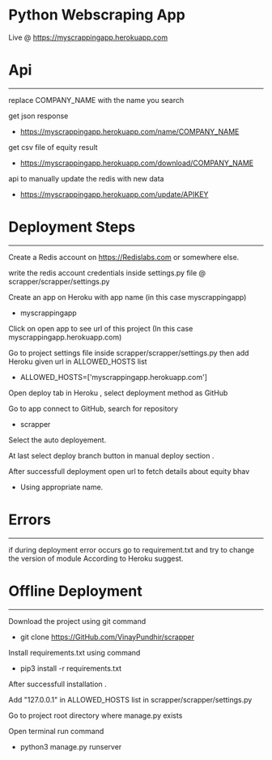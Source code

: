 # Python Webscraping App 

Live @ https://myscrappingapp.herokuapp.com




# Api
_________________________________________________
replace COMPANY_NAME with the name you search

get json response

- https://myscrappingapp.herokuapp.com/name/COMPANY_NAME

get csv file of equity result

- https://myscrappingapp.herokuapp.com/download/COMPANY_NAME

api to manually update the redis with new data

- https://myscrappingapp.herokuapp.com/update/APIKEY

 


# Deployment Steps 
_______________________________

Create a Redis account on https://Redislabs.com or somewhere else.

write the redis account credentials inside settings.py file @ scrapper/scrapper/settings.py

Create an app on Heroku with app name (in this case myscrappingapp)
 
- myscrappingapp

Click on open app to see url of this project (In this case myscrappingapp.herokuapp.com)

Go to project settings file inside scrapper/scrapper/settings.py then add Heroku given url in ALLOWED_HOSTS list

- ALLOWED_HOSTS=['myscrappingapp.herokuapp.com']


Open  deploy tab in Heroku , select deployment method as GitHub

Go to app connect to GitHub, search for repository 
 
- scrapper

Select the auto deployement.

At last select deploy branch button  in manual deploy section .

After successfull deployment open url to fetch details about equity bhav 

- Using appropriate name.





# Errors
____________________________

if during deployment error occurs go to requirement.txt and try to change the version of module  According to Heroku suggest.





# Offline Deployment
______________________________
Download the project using git command
 
- git clone https://GitHub.com/VinayPundhir/scrapper

Install requirements.txt using command
 
- pip3 install -r requirements.txt



After successfull installation .

Add "127.0.0.1" in ALLOWED_HOSTS list in scrapper/scrapper/settings.py

Go to project root directory where manage.py exists

Open terminal run command
 
- python3 manage.py runserver 







 

